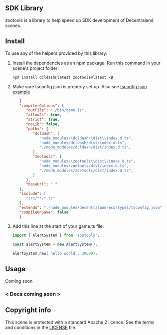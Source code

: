 ## SDK Library

zootools is a library to help speed up SDK development of Decentraland scenes.

## Install

To use any of the helpers provided by this library:

1. Install the dependencies as an npm package. Run this command in your scene's project folder:

   ```
   npm install dcldash@latest zootools@latest -B
   ```

2. Make sure tsconfig.json is properly set up. Also see [tsconfig.json example](https://tyzoo.github.io/assets/json/tsconfig.json)

   ```json
      {
      "compilerOptions": {
         "outFile": "./bin/game.js",
         "allowJs": true,
         "strict": true,
         "noLib": false,
         "paths": {
            "dcldash": [
               "node_modules\\dcldash\\dist\\index.d.ts",
               "node_modules/dcldash/dist/index.d.ts",
               "./node_modules/dcldash/dist/index.d.ts",
            ],
            "zootools": [
               "node_modules\\zootools\\dist\\index.d.ts",
               "node_modules/zootools/dist/index.d.ts",
               "./node_modules/zootools/dist/index.d.ts",
            ]
         },
         "baseUrl": "."
      },
      "include": [
         "src/**/*.ts"
      ],
      "extends": "./node_modules/decentraland-ecs/types/tsconfig.json",
      "compileOnSave": false
      }
   ```

3. Add this line at the start of your game.ts file:

   ```ts
   import { AlertSystem } from 'zootools';

   const alertSystem = new AlertSystem();

   alertSystem.new(`hello world`, 30000);

   ```


## Usage
Coming soon

### < Docs coming soon >

## Copyright info

This scene is protected with a standard Apache 2 licence. See the terms and conditions in the [LICENSE](/LICENSE) file.
